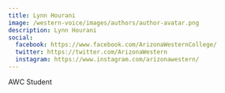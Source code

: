 ```yaml
---
title: Lynn Hourani
image: /western-voice/images/authors/author-avatar.png
description: Lynn Hourani
social:
  facebook: https://www.facebook.com/ArizonaWesternCollege/
  twitter: https://twitter.com/ArizonaWestern
  instagram: https://www.instagram.com/arizonawestern/
---
```


AWC Student